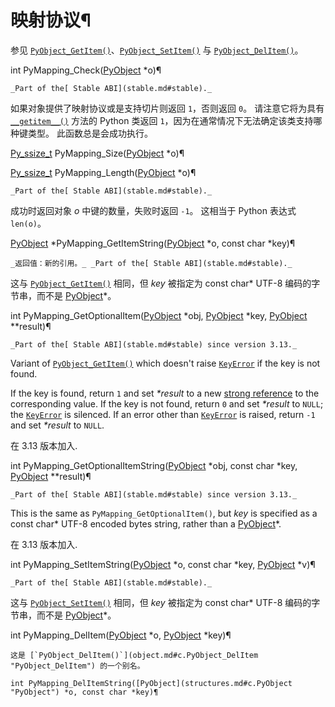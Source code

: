 # 映射协议¶

参见 [`PyObject_GetItem()`](object.md#c.PyObject_GetItem "PyObject_GetItem")、[`PyObject_SetItem()`](object.md#c.PyObject_SetItem "PyObject_SetItem") 与 [`PyObject_DelItem()`](object.md#c.PyObject_DelItem "PyObject_DelItem")。

int PyMapping_Check([PyObject](structures.md#c.PyObject "PyObject") *o)¶  

    _Part of the[ Stable ABI](stable.md#stable)._

如果对象提供了映射协议或是支持切片则返回 `1`，否则返回 `0`。 请注意它将为具有 [`__getitem__()`](../reference/datamodel.md#object.__getitem__ "object.__getitem__") 方法的 Python 类返回 `1`，因为在通常情况下无法确定该类支持哪种键类型。 此函数总是会成功执行。

[Py_ssize_t](intro.md#c.Py_ssize_t "Py_ssize_t") PyMapping_Size([PyObject](structures.md#c.PyObject "PyObject") *o)¶  

[Py_ssize_t](intro.md#c.Py_ssize_t "Py_ssize_t") PyMapping_Length([PyObject](structures.md#c.PyObject "PyObject") *o)¶  

    _Part of the[ Stable ABI](stable.md#stable)._

成功时返回对象 _o_ 中键的数量，失败时返回 `-1`。 这相当于 Python 表达式 `len(o)`。

[PyObject](structures.md#c.PyObject "PyObject") *PyMapping_GetItemString([PyObject](structures.md#c.PyObject "PyObject") *o, const char *key)¶  

    _返回值：新的引用。_ _Part of the[ Stable ABI](stable.md#stable)._

这与 [`PyObject_GetItem()`](object.md#c.PyObject_GetItem "PyObject_GetItem") 相同，但 _key_ 被指定为 const char* UTF-8 编码的字节串，而不是 [PyObject](structures.md#c.PyObject "PyObject")*。

int PyMapping_GetOptionalItem([PyObject](structures.md#c.PyObject "PyObject") *obj, [PyObject](structures.md#c.PyObject "PyObject") *key, [PyObject](structures.md#c.PyObject "PyObject") **result)¶  

    _Part of the[ Stable ABI](stable.md#stable) since version 3.13._

Variant of [`PyObject_GetItem()`](object.md#c.PyObject_GetItem "PyObject_GetItem") which doesn't raise [`KeyError`](../library/exceptions.md#KeyError "KeyError") if the key is not found.

If the key is found, return `1` and set _*result_ to a new [strong reference](../glossary.md#term-strong-reference) to the corresponding value. If the key is not found, return `0` and set _*result_ to `NULL`; the [`KeyError`](../library/exceptions.md#KeyError "KeyError") is silenced. If an error other than [`KeyError`](../library/exceptions.md#KeyError "KeyError") is raised, return `-1` and set _*result_ to `NULL`.

在 3.13 版本加入.

int PyMapping_GetOptionalItemString([PyObject](structures.md#c.PyObject "PyObject") *obj, const char *key, [PyObject](structures.md#c.PyObject "PyObject") **result)¶  

    _Part of the[ Stable ABI](stable.md#stable) since version 3.13._

This is the same as `PyMapping_GetOptionalItem()`, but _key_ is specified as a const char* UTF-8 encoded bytes string, rather than a [PyObject](structures.md#c.PyObject "PyObject")*.

在 3.13 版本加入.

int PyMapping_SetItemString([PyObject](structures.md#c.PyObject "PyObject") *o, const char *key, [PyObject](structures.md#c.PyObject "PyObject") *v)¶  

    _Part of the[ Stable ABI](stable.md#stable)._

这与 [`PyObject_SetItem()`](object.md#c.PyObject_SetItem "PyObject_SetItem") 相同，但 _key_ 被指定为 const char* UTF-8 编码的字节串，而不是 [PyObject](structures.md#c.PyObject "PyObject")*。

int PyMapping_DelItem([PyObject](structures.md#c.PyObject "PyObject") *o, [PyObject](structures.md#c.PyObject "PyObject") *key)¶  

    

~~~
这是 [`PyObject_DelItem()`](object.md#c.PyObject_DelItem "PyObject_DelItem") 的一个别名。

int PyMapping_DelItemString([PyObject](structures.md#c.PyObject "PyObject") *o, const char *key)¶  
~~~
    

~~~
